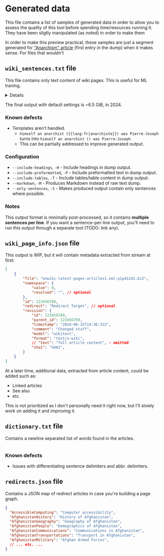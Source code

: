 # Generated data

This file contains a list of samples of generated data in order to allow you to assess the quality of this tool before spending time/resources running it.
They have been sligtly manipulated (as noted) in order to make them

In order to make this preview practical, these samples are just a segment generated for ["Anarchism" article](https://en.wikipedia.org/wiki/Anarchism) (first entry in the dump) when it makes sense. For files that wouldn't

## `wiki_sentences.txt` file

This file contains only text content of wiki pages. This is useful for ML traning.

<details><pre>
Anarchism is a political philosophy and movement that is against all forms of authority and seeks to abolish the institutions it claims maintain unnecessary coercion and hierarchy, typically including the state and capitalism. Anarchism advocates for the replacement of the state with stateless societies and voluntaryfree associations. As a historically left-wing movement, this reading of anarchism is placed on the farthest left of the political spectrum, usually described as the libertarian wing of the socialist movement (libertarian socialism). Although traces of anarchist ideas are found all throughout history, modern anarchism emerged from the Enlightenment. During the latter half of the 19th and the first decades of the 20th century, the anarchist movement flourished in most parts of the world and had a significant role in workers' struggles for emancipation. Various anarchist schools of thought formed during this period. Anarchists have taken part in several revolutions, most notably in the Paris Commune, the Russian Civil War and the Spanish Civil War, whose end marked the end of the classical era of anarchism. In the last decades of the 20th and into the 21st century, the anarchist movement has been resurgent once more, growing in popularity and influence within anti-capitalist, anti-war and anti-globalisation movements. Anarchists employ diverse approaches, which may be generally divided into revolutionary and evolutionary strategies; there is significant overlap between the two. Evolutionary methods try to simulate what an anarchist society might be like, but revolutionary tactics, which have historically taken a violent turn, aim to overthrow authority and the state. Many facets of human civilization have been influenced by anarchist theory, critique, and praxis.

The etymological origin of anarchism is from the Ancient Greek anarkhia (ἀναρχία), meaning "without a ruler", composed of the prefix an- ("without") and the word arkhos ("leader" or "ruler"). The suffix -ism denotes the ideological current that favours anarchy. Anarchism appears in English from 1642 as anarchisme and anarchy from 1539; early English usages emphasised a sense of disorder. Various factions within the French Revolution labelled their opponents as anarchists, although few such accused shared many views with later anarchists. Many revolutionaries of the 19th century such as William Godwin (1756–1836) and Wilhelm Weitling (1808–1871) would contribute to the anarchist doctrines of the next generation but did not use anarchist or anarchism in describing themselves or their beliefs. The first political philosopher to call himself an anarchist () was Pierre-Joseph Proudhon (1809–1865), marking the formal birth of anarchism in the mid-19th century. Since the 1890s and beginning in France,libertarianism has often been used as a synonym for anarchism and its use as a synonym is still common outside the United States. Some usages of libertarianism refer to individualisticfree-market philosophy only, and free-market anarchism in particular is termed libertarian anarchism. While the term libertarian has been largely synonymous with anarchism, its meaning has more recently been diluted by wider adoption from ideologically disparate groups, including both the New Left and libertarian Marxists, who do not associate themselves with authoritarian socialists or a vanguard party, and extreme cultural liberals, who are primarily concerned with civil liberties. Additionally, some anarchists use libertarian socialist to avoid anarchism's negative connotations and emphasise its connections with socialism. Anarchism is broadly used to describe the anti-authoritarian wing of the socialist movement. Anarchism is contrasted to socialist forms which are state-oriented or from above. Scholars of anarchism generally highlight anarchism's socialist credentials and criticise attempts at creating dichotomies between the two. Some scholars describe anarchism as having many influences from liberalism, and being both liberal and socialist but more so. Many scholars reject anarcho-capitalism as a misunderstanding of anarchist principles. While opposition to the state is central to anarchist thought, defining anarchism is not an easy task for scholars, as there is a lot of discussion among scholars and anarchists on the matter, and various currents perceive anarchism slightly differently. Major definitional elements include the will for a non-coercive society, the rejection of the state apparatus, the belief that human nature allows humans to exist in or progress toward such a non-coercive society, and a suggestion on how to act to pursue the ideal of anarchy.
The most notable precursors to anarchism in the ancient world were in China and Greece. In China, philosophical anarchism (the discussion on the legitimacy of the state) was delineated by Taoist philosophers Zhuang Zhou and Laozi. Alongside Stoicism, Taoism has been said to have had "significant anticipations" of anarchism. Anarchic attitudes were also articulated by tragedians and philosophers in Greece. Aeschylus and Sophocles used the myth of Antigone to illustrate the conflict between laws imposed by the state and personal autonomy. Socrates questioned Athenian authorities constantly and insisted on the right of individual freedom of conscience. Cynics dismissed human law (nomos) and associated authorities while trying to live according to nature (physis). Stoics were supportive of a society based on unofficial and friendly relations among its citizens without the presence of a state. In medieval Europe, there was no anarchistic activity except some ascetic religious movements. These, and other Muslim movements, later gave birth to religious anarchism. In the Sasanian Empire, Mazdak called for an egalitarian society and the abolition of monarchy, only to be soon executed by Emperor Kavad I. In Basra, religious sects preached against the state. In Europe, various sects developed anti-state and libertarian tendencies. Renewed interest in antiquity during the Renaissance and in private judgment during the Reformation restored elements of anti-authoritarian secularism, particularly in France. Enlightenment challenges to intellectual authority (secular and religious) and the revolutions of the 1790s and 1848 all spurred the ideological development of what became the era of classical anarchism. During the French Revolution, partisan groups such as the Enragés and the saw a turning point in the fermentation of anti-state and federalist sentiments. The first anarchist currents developed throughout the 18th century as William Godwin espoused philosophical anarchism in England, morally delegitimising the state, Max Stirner's thinking paved the way to individualism and Pierre-Joseph Proudhon's theory of mutualism found fertile soil in France. By the late 1870s, various anarchist schools of thought had become well-defined and a wave of then unprecedented globalisation occurred from 1880 to 1914. This era of classical anarchism lasted until the end of the Spanish Civil War and is considered the golden age of anarchism.
Drawing from mutualism, Mikhail Bakunin founded collectivist anarchism and entered the International Workingmen's Association, a class worker union later known as the First International that formed in 1864 to unite diverse revolutionary currents. The International became a significant political force, with Karl Marx being a leading figure and a member of its General Council. Bakunin's faction (the Jura Federation) and Proudhon's followers (the mutualists) opposed state socialism, advocating political abstentionism and small property holdings. After bitter disputes, the Bakuninists were expelled from the International by the Marxists at the 1872 Hague Congress. Anarchists were treated similarly in the Second International, being ultimately expelled in 1896. Bakunin famously predicted that if revolutionaries gained power by Marx's terms, they would end up the new tyrants of workers. In response to their expulsion from the First International, anarchists formed the St. Imier International. Under the influence of Peter Kropotkin, a Russian philosopher and scientist, anarcho-communism overlapped with collectivism. Anarcho-communists, who drew inspiration from the 1871 Paris Commune, advocated for free federation and for the distribution of goods according to one's needs. By the turn of the 20th century, anarchism had spread all over the world. It was a notable feature of the international syndicalist movement. In China, small groups of students imported the humanistic pro-science version of anarcho-communism. Tokyo was a hotspot for rebellious youth from East Asian countries, who moved to the Japanese capital to study. In Latin America, Argentina was a stronghold for anarcho-syndicalism, where it became the most prominent left-wing ideology. During this time, a minority of anarchists adopted tactics of revolutionary political violence, known as propaganda of the deed. The dismemberment of the French socialist movement into many groups and the execution and exile of many Communards to penal colonies following the suppression of the Paris Commune favoured individualist political expression and acts. Even though many anarchists distanced themselves from these terrorist acts, infamy came upon the movement and attempts were made to prevent anarchists immigrating to the US, including the Immigration Act of 1903, also called the Anarchist Exclusion Act. Illegalism was another strategy which some anarchists adopted during this period.
Despite concerns, anarchists enthusiastically participated in the Russian Revolution in opposition to the White movement, especially in the Makhnovshchina; however, they met harsh suppression after the Bolshevik government had stabilised, including during the Kronstadt rebellion. Several anarchists from Petrograd and Moscow fled to Ukraine, before the Bolsheviks crushed the anarchist movement there too. With the anarchists being repressed in Russia, two new antithetical currents emerged, namely platformism and synthesis anarchism. The former sought to create a coherent group that would push for revolution while the latter were against anything that would resemble a political party. Seeing the victories of the Bolsheviks in the October Revolution and the resulting Russian Civil War, many workers and activists turned to communist parties which grew at the expense of anarchism and other socialist movements. In France and the United States, members of major syndicalist movements such as the General Confederation of Labour and the Industrial Workers of the World left their organisations and joined the Communist International. In the Spanish Civil War of 1936–39, anarchists and syndicalists (CNT and FAI) once again allied themselves with various currents of leftists. A long tradition of Spanish anarchism led to anarchists playing a pivotal role in the war, and particularly in the Spanish Revolution of 1936. In response to the army rebellion, an anarchist-inspired movement of peasants and workers, supported by armed militias, took control of Barcelona and of large areas of rural Spain, where they collectivised the land. The Soviet Union provided some limited assistance at the beginning of the war, but the result was a bitter fight between communists and other leftists in a series of events known as the May Days, as Joseph Stalin asserted Soviet control of the Republican government, ending in another defeat of anarchists at the hands of the communists.
By the end of World War II, the anarchist movement had been severely weakened. The 1960s witnessed a revival of anarchism, likely caused by a perceived failure of Marxism–Leninism and tensions built by the Cold War. During this time, anarchism found a presence in other movements critical towards both capitalism and the state such as the anti-nuclear, environmental, and peace movements, the counterculture of the 1960s, and the New Left. It also saw a transition from its previous revolutionary nature to provocative anti-capitalist reformism. Anarchism became associated with punk subculture as exemplified by bands such as Crass and the Sex Pistols. The established feminist tendencies of anarcha-feminism returned with vigour during the second wave of feminism. Black anarchism began to take form at this time and influenced anarchism's move from a Eurocentric demographic. This coincided with its failure to gain traction in Northern Europe and its unprecedented height in Latin America. Around the turn of the 21st century, anarchism grew in popularity and influence within anti-capitalist, anti-war and anti-globalisation movements. Anarchists became known for their involvement in protests against the World Trade Organization (WTO), the Group of Eight and the World Economic Forum. During the protests, ad hoc leaderless anonymous cadres known as black blocs engaged in rioting, property destruction and violent confrontations with the police. Other organisational tactics pioneered at this time include affinity groups, security culture and the use of decentralised technologies such as the Internet. A significant event of this period was the confrontations at the 1999 Seattle WTO conference. Anarchist ideas have been influential in the development of the Zapatistas in Mexico and the Democratic Federation of Northern Syria, more commonly known as Rojava, a de factoautonomous region in northern Syria. While having revolutionary aspirations, many forms of anarchism are not confrontational nowadays. Instead, they are trying to build an alternative way of social organization, based on mutual interdependence and voluntary cooperation. Scholar Carissa Honeywell takes the example of Food not Bombs group of collectives, to highlight some features of how anarchist groups work: direct action, working together and in solidarity with those left behind. While doing so, they inform about the rising rates of world hunger suggest a policy to tackle hunger, ranging from de-funding the arms industry to addressing Monsanto seed-saving policies and patents, helping farmers and commodification of food and housing. Honeywell also emphasizes that contemporary anarchists are interested in the flourishing not only of humans, but non-humans and the environment as well. Honeywell argues that escalation of problems such as continuous wars and world poverty show that the current framework not only cannot solve those pressing problems for humanity, but are causal factors as well, resulting in the rejection of representative democracy and the state as a whole. Anarchist schools of thought have been generally grouped into two main historical traditions, social anarchism and individualist anarchism, owing to their different origins, values and evolution. The individualist current emphasises negative liberty in opposing restraints upon the free individual, while the social current emphasises positive liberty in aiming to achieve the free potential of society through equality and social ownership. In a chronological sense, anarchism can be segmented by the classical currents of the late 19th century and the post-classical currents (anarcha-feminism, green anarchism, and post-anarchism) developed thereafter. Beyond the specific factions of anarchist movements which constitute political anarchism lies philosophical anarchism which holds that the state lacks moral legitimacy, without necessarily accepting the imperative of revolution to eliminate it. A component especially of individualist anarchism, philosophical anarchism may tolerate the existence of a minimal state but claims that citizens have no moral obligation to obey government when it conflicts with individual autonomy. Anarchism pays significant attention to moral arguments since ethics have a central role in anarchist philosophy. Anarchism's emphasis on anti-capitalism, egalitarianism, and for the extension of community and individuality sets it apart from anarcho-capitalism and other types of economic libertarianism. Anarchism is usually placed on the far-left of the political spectrum. Much of its economics and legal philosophy reflect anti-authoritarian, anti-statist, libertarian, and radical interpretations of left-wing and socialist politics such as collectivism, communism, individualism, mutualism, and syndicalism, among other libertarian socialist economic theories. As anarchism does not offer a fixed body of doctrine from a single particular worldview, many anarchist types and traditions exist and varieties of anarchy diverge widely. One reaction against sectarianism within the anarchist milieu was anarchism without adjectives, a call for toleration and unity among anarchists first adopted by Fernando Tarrida del Mármol in 1889 in response to the bitter debates of anarchist theory at the time. Belief in political nihilism has been espoused by anarchists. Despite separation, the various anarchist schools of thought are not seen as distinct entities but rather as tendencies that intermingle and are connected through a set of shared principles such as autonomy, mutual aid, anti-authoritarianism and decentralisation.
Inceptive currents among classical anarchist currents were mutualism and individualism. They were followed by the major currents of social anarchism (collectivist, communist and syndicalist). They differ on organisational and economic aspects of their ideal society. Mutualism is an 18th-century economic theory that was developed into anarchist theory by Pierre-Joseph Proudhon. Its aims include "abolishing the state",reciprocity, free association, voluntary contract, federation and monetary reform of both credit and currency that would be regulated by a bank of the people. Mutualism has been retrospectively characterised as ideologically situated between individualist and collectivist forms of anarchism. In What Is Property? (1840), Proudhon first characterised his goal as a "third form of society, the synthesis of communism and property." Collectivist anarchism is a revolutionary socialist form of anarchism commonly associated with Mikhail Bakunin. Collectivist anarchists advocate collective ownership of the means of production which is theorised to be achieved through violent revolution and that workers be paid according to time worked, rather than goods being distributed according to need as in communism. Collectivist anarchism arose alongside Marxism but rejected the dictatorship of the proletariat despite the stated Marxist goal of a collectivist stateless society. Anarcho-communism is a theory of anarchism that advocates a communist society with common ownership of the means of production, held by a federal network of voluntary associations, with production and consumption based on the guiding principle "From each according to his ability, to each according to his need." Anarcho-communism developed from radical socialist currents after the French Revolution but was first formulated as such in the Italian section of the First International. It was later expanded upon in the theoretical work of Peter Kropotkin, whose specific style would go onto become the dominating view of anarchists by the late 19th century. Anarcho-syndicalism is a branch of anarchism that views labour syndicates as a potential force for revolutionary social change, replacing capitalism and the state with a new society democratically self-managed by workers. The basic principles of anarcho-syndicalism are direct action, workers' solidarity and workers' self-management. Individualist anarchism is a set of several traditions of thought within the anarchist movement that emphasise the individual and their will over any kinds of external determinants. Early influences on individualist forms of anarchism include William Godwin, Max Stirner, and Henry David Thoreau. Through many countries, individualist anarchism attracted a small yet diverse following of Bohemian artists and intellectuals as well as young anarchist outlaws in what became known as illegalism and individual reclamation.
Anarchist principles undergird contemporary radical social movements of the left. Interest in the anarchist movement developed alongside momentum in the anti-globalisation movement, whose leading activist networks were anarchist in orientation. As the movement shaped 21st century radicalism, wider embrace of anarchist principles signaled a revival of interest. Anarchism has continued to generate many philosophies and movements, at times eclectic, drawing upon various sources and combining disparate concepts to create new philosophical approaches. The anti-capitalist tradition of classical anarchism has remained prominent within contemporary currents. Contemporary news coverage which emphasizes black bloc demonstrations has reinforced anarchism's historical association with chaos and violence. Its publicity has also led more scholars in fields such as anthropology and history to engage with the anarchist movement, although contemporary anarchism favours actions over academic theory. Various anarchist groups, tendencies, and schools of thought exist today, making it difficult to describe the contemporary anarchist movement. While theorists and activists have established "relatively stable constellations of anarchist principles", there is no consensus on which principles are core and commentators describe multiple anarchisms, rather than a singular anarchism, in which common principles are shared between schools of anarchism while each group prioritizes those principles differently. Gender equality can be a common principle, although it ranks as a higher priority to anarcha-feminists than anarcho-communists. Anarchists are generally committed against coercive authority in all forms, namely "all centralized and hierarchical forms of government (e.g., monarchy, representative democracy, state socialism, etc.), economic class systems (e.g., capitalism, Bolshevism, feudalism, slavery, etc.), autocratic religions (e.g., fundamentalist Islam, Roman Catholicism, etc.), patriarchy, heterosexism, white supremacy, and imperialism." Anarchist schools disagree on the methods by which these forms should be opposed. The principle of equal liberty is closer to anarchist political ethics in that it transcends both the liberal and socialist traditions. This entails that liberty and equality cannot be implemented within the state, resulting in the questioning of all forms of domination and hierarchy. Anarchists' tactics take various forms but in general serve two major goals, namely, to first oppose the Establishment and secondly to promote anarchist ethics and reflect an anarchist vision of society, illustrating the unity of means and ends. A broad categorisation can be made between aims to destroy oppressive states and institutions by revolutionary means on one hand and aims to change society through evolutionary means on the other. Evolutionary tactics embrace nonviolence, reject violence and take a gradual approach to anarchist aims, although there is significant overlap between the two. Anarchist tactics have shifted during the course of the last century. Anarchists during the early 20th century focused more on strikes and militancy while contemporary anarchists use a broader array of approaches.
During the classical era, anarchists had a militant tendency. Not only did they confront state armed forces, as in Spain and Ukraine, but some of them also employed terrorism as propaganda of the deed. Assassination attempts were carried out against heads of state, some of which were successful. Anarchists also took part in revolutions. Many anarchists, especially the Galleanists, believed that these attempts would be the impetus for a revolution against capitalism and the state. Many of these attacks were done by individual assailants and the majority took place in the late 1870s, the early 1880s and the 1890s, with some still occurring in the early 1900s. Their decrease in prevalence was the result of further judicial power and targeting and cataloging by state institutions. Anarchist perspectives towards violence have always been controversial. Anarcho-pacifists advocate for non-violence means to achieve their stateless, nonviolent ends. Other anarchist groups advocate direct action, a tactic which can include acts of sabotage or terrorism. This attitude was quite prominent a century ago when seeing the state as a tyrant and some anarchists believing that they had every right to oppose its oppression by any means possible. Emma Goldman and Errico Malatesta, who were proponents of limited use of violence, stated that violence is merely a reaction to state violence as a necessary evil. Anarchists took an active role in strike actions, although they tended to be antipathetic to formal syndicalism, seeing it as reformist. They saw it as a part of the movement which sought to overthrow the state and capitalism. Anarchists also reinforced their propaganda within the arts, some of whom practiced naturism and nudism. Those anarchists also built communities which were based on friendship and were involved in the news media.
In the current era, Italian anarchist Alfredo Bonanno, a proponent of insurrectionary anarchism, has reinstated the debate on violence by rejecting the nonviolence tactic adopted since the late 19th century by Kropotkin and other prominent anarchists afterwards. Both Bonanno and the French group The Invisible Committee advocate for small, informal affiliation groups, where each member is responsible for their own actions but works together to bring down oppression utilizing sabotage and other violent means against state, capitalism, and other enemies. Members of The Invisible Committee were arrested in 2008 on various charges, terrorism included. Overall, contemporary anarchists are much less violent and militant than their ideological ancestors. They mostly engage in confronting the police during demonstrations and riots, especially in countries such as Canada, Greece, and Mexico. Militant black bloc protest groups are known for clashing with the police; however, anarchists not only clash with state operators, they also engage in the struggle against fascists and racists, taking anti-fascist action and mobilizing to prevent hate rallies from happening. Anarchists commonly employ direct action. This can take the form of disrupting and protesting against unjust hierarchy, or the form of self-managing their lives through the creation of counter-institutions such as communes and non-hierarchical collectives. Decision-making is often handled in an anti-authoritarian way, with everyone having equal say in each decision, an approach known as horizontalism. Contemporary-era anarchists have been engaging with various grassroots movements that are more or less based on horizontalism, although not explicitly anarchist, respecting personal autonomy and participating in mass activism such as strikes and demonstrations. In contrast with the big-A anarchism of the classical era, the newly coined term small-a anarchism signals their tendency not to base their thoughts and actions on classical-era anarchism or to refer to classical anarchists such as Peter Kropotkin and Pierre-Joseph Proudhon to justify their opinions. Those anarchists would rather base their thought and praxis on their own experience which they will later theorize. The decision-making process of small anarchist affinity groups plays a significant tactical role. Anarchists have employed various methods in order to build a rough consensus among members of their group without the need of a leader or a leading group. One way is for an individual from the group to play the role of facilitator to help achieve a consensus without taking part in the discussion themselves or promoting a specific point. Minorities usually accept rough consensus, except when they feel the proposal contradicts anarchist ethics, goals and values. Anarchists usually form small groups (5–20 individuals) to enhance autonomy and friendships among their members. These kinds of groups more often than not interconnect with each other, forming larger networks. Anarchists still support and participate in strikes, especially wildcat strikes as these are leaderless strikes not organised centrally by a syndicate. As in the past, newspapers and journals are used, and anarchists have gone online in the World Wide Web to spread their message. Anarchists have found it easier to create websites because of distributional and other difficulties, hosting electronic libraries and other portals. Anarchists were also involved in developing various software that are available for free. The way these hacktivists work to develop and distribute resembles the anarchist ideals, especially when it comes to preserving users' privacy from state surveillance. Anarchists organize themselves to squat and reclaim public spaces. During important events such as protests and when spaces are being occupied, they are often called Temporary Autonomous Zones (TAZ), spaces where art, poetry, and surrealism are blended to display the anarchist ideal. As seen by anarchists, squatting is a way to regain urban space from the capitalist market, serving pragmatical needs and also being an exemplary direct action. Acquiring space enables anarchists to experiment with their ideas and build social bonds. Adding up these tactics while having in mind that not all anarchists share the same attitudes towards them, along with various forms of protesting at highly symbolic events, make up a carnivalesque atmosphere that is part of contemporary anarchist vividity.
As anarchism is a philosophy that embodies many diverse attitudes, tendencies, and schools of thought, disagreement over questions of values, ideology, and tactics is common. Its diversity has led to widely different uses of identical terms among different anarchist traditions which has created a number of definitional concerns in anarchist theory. The compatibility of capitalism,nationalism, and religion with anarchism is widely disputed, and anarchism enjoys complex relationships with ideologies such as communism, collectivism, Marxism, and trade unionism. Anarchists may be motivated by humanism, divine authority, enlightened self-interest, veganism, or any number of alternative ethical doctrines. Phenomena such as civilisation, technology (e.g. within anarcho-primitivism), and the democratic process may be sharply criticised within some anarchist tendencies and simultaneously lauded in others.
Objection to the state and its institutions is a sine qua non of anarchism. Anarchists consider the state as a tool of domination and believe it to be illegitimate regardless of its political tendencies. Instead of people being able to control the aspects of their life, major decisions are taken by a small elite. Authority ultimately rests solely on power, regardless of whether that power is open or transparent, as it still has the ability to coerce people. Another anarchist argument against states is that the people constituting a government, even the most altruistic among officials, will unavoidably seek to gain more power, leading to corruption. Anarchists consider the idea that the state is the collective will of the people to be an unachievable fiction due to the fact that the ruling class is distinct from the rest of society. Specific anarchist attitudes towards the state vary. Robert Paul Wolff believed that the tension between authority and autonomy would mean the state could never be legitimate. Bakunin saw the state as meaning "coercion, domination by means of coercion, camouflaged if possible but unceremonious and overt if need be." A. John Simmons and Leslie Green, who leaned toward philosophical anarchism, believed that the state could be legitimate if it is governed by consensus, although they saw this as highly unlikely. Beliefs on how to abolish the state also differ.
As gender and sexuality carry along them dynamics of hierarchy, many anarchists address, analyse, and oppose the suppression of one's autonomy imposed by gender roles.
Sexuality was not often discussed by classical anarchists but the few that did felt that an anarchist society would lead to sexuality naturally developing. Sexual violence was a concern for anarchists such as Benjamin Tucker, who opposed age of consent laws, believing they would benefit predatory men. A historical current that arose and flourished during 1890 and 1920 within anarchism was free love. In contemporary anarchism, this current survives as a tendency to support polyamory, relationship anarchy, and queer anarchism. Free love advocates were against marriage, which they saw as a way of men imposing authority over women, largely because marriage law greatly favoured the power of men. The notion of free love was much broader and included a critique of the established order that limited women's sexual freedom and pleasure. Those free love movements contributed to the establishment of communal houses, where large groups of travelers, anarchists and other activists slept in beds together. Free love had roots both in Europe and the United States; however, some anarchists struggled with the jealousy that arose from free love. Anarchist feminists were advocates of free love, against marriage, and pro-choice (utilising a contemporary term), and had a similar agenda. Anarchist and non-anarchist feminists differed on suffrage but were supportive of one another. During the second half of the 20th century, anarchism intermingled with the second wave of feminism, radicalising some currents of the feminist movement and being influenced as well. By the latest decades of the 20th century, anarchists and feminists were advocating for the rights and autonomy of women, gays, queers and other marginalised groups, with some feminist thinkers suggesting a fusion of the two currents. With the third wave of feminism, sexual identity and compulsory heterosexuality became a subject of study for anarchists, yielding a post-structuralist critique of sexual normality. Some anarchists distanced themselves from this line of thinking, suggesting that it leaned towards an individualism that was dropping the cause of social liberation. The interest of anarchists in education stretches back to the first emergence of classical anarchism. Anarchists consider proper education, one which sets the foundations of the future autonomy of the individual and the society, to be an act of mutual aid. Anarchist writers such as William Godwin (Political Justice) and Max Stirner ("The False Principle of Our Education") attacked both state education and private education as another means by which the ruling class replicate their privileges. In 1901, Catalan anarchist and free thinker Francisco Ferrer established the Escuela Moderna in Barcelona as an opposition to the established education system which was dictated largely by the Catholic Church. Ferrer's approach was secular, rejecting both state and church involvement in the educational process whilst giving pupils large amounts of autonomy in planning their work and attendance. Ferrer aimed to educate the working class and explicitly sought to foster class consciousness among students. The school closed after constant harassment by the state and Ferrer was later arrested. Nonetheless, his ideas formed the inspiration for a series of modern schools around the world. Christian anarchist Leo Tolstoy, who published the essay Education and Culture, also established a similar school with its founding principle being that "for education to be effective it had to be free." In a similar token, A. S. Neill founded what became the Summerhill School in 1921, also declaring being free from coercion. Anarchist education is based largely on the idea that a child's right to develop freely and without manipulation ought to be respected and that rationality would lead children to morally good conclusions; however, there has been little consensus among anarchist figures as to what constitutes manipulation. Ferrer believed that moral indoctrination was necessary and explicitly taught pupils that equality, liberty and social justice were not possible under capitalism, along with other critiques of government and nationalism. Late 20th century and contemporary anarchist writers (Paul Goodman, Herbert Read, and Colin Ward) intensified and expanded the anarchist critique of state education, largely focusing on the need for a system that focuses on children's creativity rather than on their ability to attain a career or participate in consumerism as part of a consumer society. Contemporary anarchists such as Ward claim that state education serves to perpetuate socioeconomic inequality. While few anarchist education institutions have survived to the modern-day, major tenets of anarchist schools, among them respect for child autonomy and relying on reasoning rather than indoctrination as a teaching method, have spread among mainstream educational institutions. Judith Suissa names three schools as explicitly anarchists' schools, namely the Free Skool Santa Cruz in the United States which is part of a wider American-Canadian network of schools, the Self-Managed Learning College in Brighton, England, and the Paideia School in Spain.
The connection between anarchism and art was quite profound during the classical era of anarchism, especially among artistic currents that were developing during that era such as futurists, surrealists and others. In literature, anarchism was mostly associated with the New Apocalyptics and the neo-romanticism movement. In music, anarchism has been associated with music scenes such as punk. Anarchists such as Leo Tolstoy and Herbert Read stated that the border between the artist and the non-artist, what separates art from a daily act, is a construct produced by the alienation caused by capitalism and it prevents humans from living a joyful life. Other anarchists advocated for or used art as a means to achieve anarchist ends. In his book Breaking the Spell: A History of Anarchist Filmmakers, Videotape Guerrillas, and Digital Ninjas, Chris Robé claims that "anarchist-inflected practices have increasingly structured movement-based video activism." Throughout the 20th century, many prominent anarchists (Peter Kropotkin, Emma Goldman, Gustav Landauer and Camillo Berneri) and publications such as Anarchy wrote about matters pertaining to the arts. Three overlapping properties made art useful to anarchists. It could depict a critique of existing society and hierarchies, serve as a prefigurative tool to reflect the anarchist ideal society and even turn into a means of direct action such as in protests. As it appeals to both emotion and reason, art could appeal to the whole human and have a powerful effect. The 19th-century neo-impressionist movement had an ecological aesthetic and offered an example of an anarchist perception of the road towards socialism. In Les chataigniers a Osny by anarchist painter Camille Pissarro, the blending of aesthetic and social harmony is prefiguring an ideal anarchistic agrarian community. The most common critique of anarchism is the assertion that humans cannot self-govern and so a state is necessary for human survival. Philosopher Bertrand Russell supported this critique, stating that "[p]eace and war, tariffs, regulations of sanitary conditions and the sale of noxious drugs, the preservation of a just system of distribution: these, among others, are functions which could hardly be performed in a community in which there was no central government." Another common criticism of anarchism is that it fits a world of isolation in which only the small enough entities can be self-governing; a response would be that major anarchist thinkers advocated anarchist federalism. Another criticism of anarchism is the belief that it is inherently unstable: that an anarchist society would inevitably evolve back into a state. Thomas Hobbes and other early social contract theorists argued that the state emerges in response to natural anarchy in order to protect the people's interests and keep order. Philosopher Robert Nozick argued that a "night-watchman state", or minarchy, would emerge from anarchy through the process of an invisible hand, in which people would exercise their liberty and buy protection from protection agencies, evolving into a minimal state. Anarchists reject these criticisms by arguing that humans in a state of nature would not just be in a state of war. Anarcho-primitivists in particular argue that humans were better off in a state of nature in small tribes living close to the land, while anarchists in general argue that the negatives of state organization, such as hierarchies, monopolies and inequality, outweigh the benefits. Philosophy lecturer Andrew G. Fiala composed a list of common arguments against anarchism which includes critiques such as that anarchism is innately related to violence and destruction, not only in the pragmatic world, such as at protests, but in the world of ethics as well. Secondly, anarchism is evaluated as unfeasible or utopian since the state cannot be defeated practically. This line of arguments most often calls for political action within the system to reform it. The third argument is that anarchism is self-contradictory as a ruling theory that has no ruling theory. Anarchism also calls for collective action whilst endorsing the autonomy of the individual, hence no collective action can be taken. Lastly, Fiala mentions a critique towards philosophical anarchism of being ineffective (all talk and thoughts) and in the meantime capitalism and bourgeois class remains strong. Philosophical anarchism has met the criticism of members of academia following the release of pro-anarchist books such as A. John Simmons' Moral Principles and Political Obligations. Law professor William A. Edmundson authored an essay to argue against three major philosophical anarchist principles which he finds fallacious. Edmundson says that while the individual does not owe the state a duty of obedience, this does not imply that anarchism is the inevitable conclusion and the state is still morally legitimate. In The Problem of Political Authority, Michael Huemer defends philosophical anarchism, claiming that "political authority is a moral illusion."One of the earliest criticisms is that anarchism defies and fails to understand the biological inclination to authority. Joseph Raz states that the acceptance of authority implies the belief that following their instructions will afford more success. Raz believes that this argument is true in following both authorities' successful and mistaken instruction. Anarchists reject this criticism because challenging or disobeying authority does not entail the disappearance of its advantages by acknowledging authority such as doctors or lawyers as reliable, nor does it involve a complete surrender of independent judgment. Anarchist perception of human nature, rejection of the state, and commitment to social revolution has been criticised by academics as naive, overly simplistic, and unrealistic, respectively. Classical anarchism has been criticised for relying too heavily on the belief that the abolition of the state will lead to human cooperation prospering. Friedrich Engels, considered to be one of the principal founders of Marxism, criticised anarchism's anti-authoritarianism as inherently counter-revolutionary because in his view a revolution is by itself authoritarian. Academic John Molyneux writes in his book Anarchism: A Marxist Criticism that "anarchism cannot win", believing that it lacks the ability to properly implement its ideas. The Marxist criticism of anarchism is that it has a utopian character because all individuals should have anarchist views and values. According to the Marxist view, that a social idea would follow directly from this human ideal and out of the free will of every individual formed its essence. Marxists state that this contradiction was responsible for their inability to act. In the anarchist vision, the conflict between liberty and equality was resolved through coexistence and intertwining.Albedo (; ) is the fraction of sunlight that is diffusely reflected by a body. It is measured on a scale from 0 (corresponding to a black body that absorbs all incident radiation) to 1 (corresponding to a body that reflects all incident radiation). Surface albedo is defined as the ratio of radiosityJe to the irradianceEe (flux per unit area) received by a surface. The proportion reflected is not only determined by properties of the surface itself, but also by the spectral and angular distribution of solar radiation reaching the Earth's surface. These factors vary with atmospheric composition, geographic location, and time (see position of the Sun). While bi-hemispherical reflectance is calculated for a single angle of incidence (i.e., for a given position of the Sun), albedo is the directional integration of reflectance over all solar angles in a given period. The temporal resolution may range from seconds (as obtained from flux measurements) to daily, monthly, or annual averages.
</pre></details>

The final output with default settings is ~6.5 GiB, in 2024.

### Known defects

- Templates aren't handled.
  - `himself an anarchist ({{lang-fr|anarchiste}}) was Pierre-Joseph` turns into `himself an anarchist () was Pierre-Joseph`
  - This can be partially addressed to improve generated output.

### Configuration

- `--include-headings`, `-H` - Include headings in dump output.
- `--include-preformatted`, `-P` - Include preformatted text in dump output.
- `--include-tables`, `-T` - Include tables/table content in dump output.
- `--markdown`, `-M` - Produces Markdown instead of raw text dump.
- `--only-sentences`, `-S` - Makes produced output contain only sentences where possible.

### Notes

This output format is minimally post-processed, so it contains
**multiple sentences per line**. If you want a sentence-per-line output, you'll need to run
this output through a separate tool (TODO: link any).

## `wiki_page_info.json` file

This output is WIP, but it will contain metadata extracted from stream at first:
```json
[
    {
        "file": "enwiki-latest-pages-articles1.xml-p1p41242.bz2",
        "namespace": {
            "value": 0,
            "resolved": "", // optional
        },
        "id": 123456789,
        "redirect": "Redirect Target", // optional
        "revision": {
            "id": 123456789,
            "parent_id": 123456789,
            "timestamp": "2024-06-15T14:36:32Z",
            "comment": "Changed stuff",
            "model": "wikitext",
            "format": "text/x-wiki",
            // "text": "full article content", - omitted
            "sha1": "SHA1",
        }
    }
]
```

At a later time, additional data, extracted from article content, could be added such as:
- Linked articles
- See also
- etc.

This is not prioritized as I don't personally need it right now, but I'll slowly
work on adding it and improving it.

## `dictionary.txt` file

Contains a newline separated list of words found in the articles.

```

```

### Known defects

- Issues with differentiating sentence delimiters and abbr. delimiters.

## `redirects.json` file

Contains a JSON map of redirect articles in case you're building a page graph.

```json
{
  "AccessibleComputing": "Computer accessibility",
  "AfghanistanHistory": "History of Afghanistan",
  "AfghanistanGeography": "Geography of Afghanistan",
  "AfghanistanPeople": "Demographics of Afghanistan",
  "AfghanistanCommunications": "Communications in Afghanistan",
  "AfghanistanTransportations": "Transport in Afghanistan",
  "AfghanistanMilitary": "Afghan Armed Forces",
  // ... etc. ...
}
```
